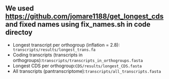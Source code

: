 ## We used https://github.com/jomare1188/get_longest_cds and fixed names using fix_names.sh in code directoy

 - Longest transcript per orthogroup (inflation = 2.8): ``` transcripts/results/longest_trans.fa```
 - Coding transcripts (transcripts in orthogroups):```transcripts/transcripts_in_orthogroups.fasta```
 - Longest CDS per orthogroup:```CDS/results/longest_CDS.fasta```
 - All transcripts (pantranscriptome):```transcripts/all_transcripts.fasta```
